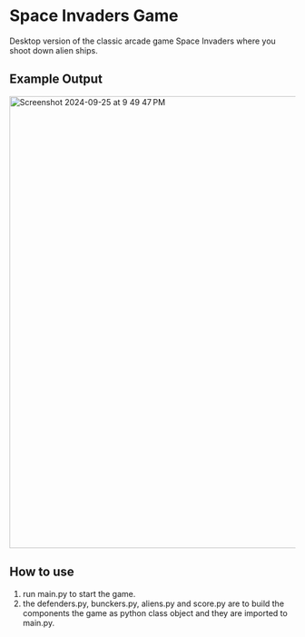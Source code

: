 
# Space Invaders Game

Desktop version of the classic arcade game Space Invaders where you shoot down alien ships.

## Example Output

<img width="797" alt="Screenshot 2024-09-25 at 9 49 47 PM" src="https://github.com/user-attachments/assets/ab2e0058-2daa-4d15-aa4c-94aaa8537f95">


## How to use

1. run main.py to start the game.
2. the defenders.py, bunckers.py, aliens.py and score.py are to build the components the game as python class object and they are imported to main.py.


